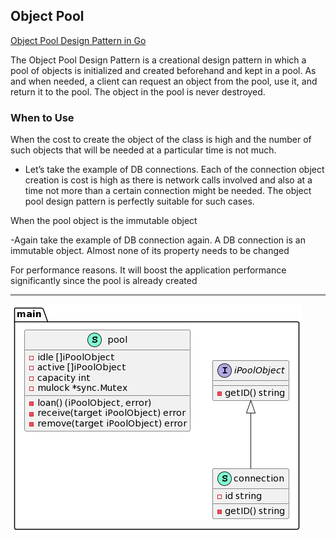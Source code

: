 ## Object Pool

[Object Pool Design Pattern in Go](https://golangbyexample.com/golang-object-pool/)

The Object Pool Design Pattern is a creational design pattern in which a pool of objects is initialized and created beforehand and kept in a pool. As and when needed, a client can request an object from the pool, use it, and return it to the pool. The object in the pool is never destroyed.

### When to Use

When the cost to create the object of the class is high and the number of such objects that will be needed at a particular time is not much.

- Let’s take the example of DB connections. Each of the connection object creation is cost is high as there is network calls involved and also at a time not more than a certain connection might be needed. The object pool design pattern is perfectly suitable for such cases.

When the pool object is the immutable object
         
-Again take the example of DB connection again. A DB connection is an immutable object. Almost none of its property needs to be changed

For performance reasons. It will boost the application performance significantly since the pool is already created

***

![Example](https://github.com/muarshad01/Design_Patterns_Go/blob/master/creational_design_patterns/cdp_images/object_pool.png)
